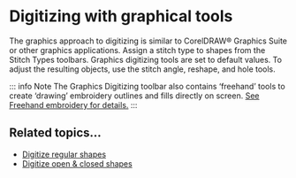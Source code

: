 # Digitizing with graphical tools

The graphics approach to digitizing is similar to CorelDRAW® Graphics Suite or other graphics applications. Assign a stitch type to shapes from the Stitch Types toolbars. Graphics digitizing tools are set to default values. To adjust the resulting objects, use the stitch angle, reshape, and hole tools.

::: info Note
The Graphics Digitizing toolbar also contains ‘freehand’ tools to create ‘drawing’ embroidery outlines and fills directly on screen. [See Freehand embroidery for details.](../../Decorative/specialty/Freehand_embroidery)
:::

## Related topics...

- [Digitize regular shapes](Digitize_regular_shapes)
- [Digitize open & closed shapes](Digitize_open_closed_shapes)

